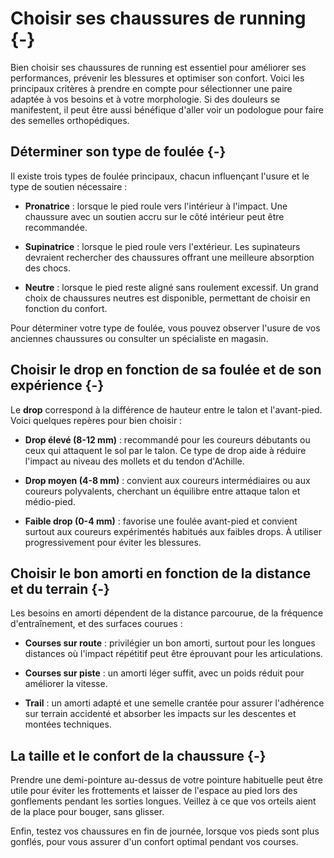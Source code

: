 

# Choisir ses chaussures de running {-}

Bien choisir ses chaussures de running est essentiel pour améliorer ses performances,
prévenir les blessures et optimiser son confort. Voici les principaux critères à prendre en compte pour
sélectionner une paire adaptée à vos besoins et à votre morphologie.
Si des douleurs se manifestent, il peut être aussi bénéfique d'aller voir un podologue pour faire des semelles orthopédiques.

## Déterminer son type de foulée {-}

Il existe trois types de foulée principaux, chacun influençant l'usure et le type de soutien nécessaire :

- **Pronatrice** : lorsque le pied roule vers l'intérieur à l'impact.
Une chaussure avec un soutien accru sur le côté intérieur peut être recommandée.

- **Supinatrice** : lorsque le pied roule vers l'extérieur.
Les supinateurs devraient rechercher des chaussures offrant une meilleure absorption des chocs.

- **Neutre** : lorsque le pied reste aligné sans roulement excessif.
Un grand choix de chaussures neutres est disponible, permettant de choisir en fonction du confort.

Pour déterminer votre type de foulée, vous pouvez observer l'usure de vos anciennes chaussures
ou consulter un spécialiste en magasin.

## Choisir le drop en fonction de sa foulée et de son expérience {-}

Le **drop** correspond à la différence de hauteur entre le talon et l'avant-pied.
Voici quelques repères pour bien choisir :

- **Drop élevé (8-12 mm)** : recommandé pour les coureurs débutants ou ceux qui attaquent le sol par le talon.
Ce type de drop aide à réduire l'impact au niveau des mollets et du tendon d'Achille.

- **Drop moyen (4-8 mm)** : convient aux coureurs intermédiaires ou aux coureurs polyvalents,
cherchant un équilibre entre attaque talon et médio-pied.

- **Faible drop (0-4 mm)** : favorise une foulée avant-pied et convient surtout aux coureurs expérimentés
habitués aux faibles drops. À utiliser progressivement pour éviter les blessures.

## Choisir le bon amorti en fonction de la distance et du terrain {-}

Les besoins en amorti dépendent de la distance parcourue, de la fréquence d'entraînement, et des surfaces courues :

- **Courses sur route** : privilégier un bon amorti, surtout pour les longues distances où
l'impact répétitif peut être éprouvant pour les articulations.

- **Courses sur piste** : un amorti léger suffit, avec un poids réduit pour améliorer la vitesse.

- **Trail** : un amorti adapté et une semelle crantée pour assurer l'adhérence sur terrain accidenté
et absorber les impacts sur les descentes et montées techniques.

## La taille et le confort de la chaussure {-}

Prendre une demi-pointure au-dessus de votre pointure habituelle peut être utile pour éviter
les frottements et laisser de l'espace au pied lors des gonflements pendant les sorties longues.
Veillez à ce que vos orteils aient de la place pour bouger, sans glisser.

Enfin, testez vos chaussures en fin de journée, lorsque vos pieds sont plus gonflés,
pour vous assurer d'un confort optimal pendant vos courses.
